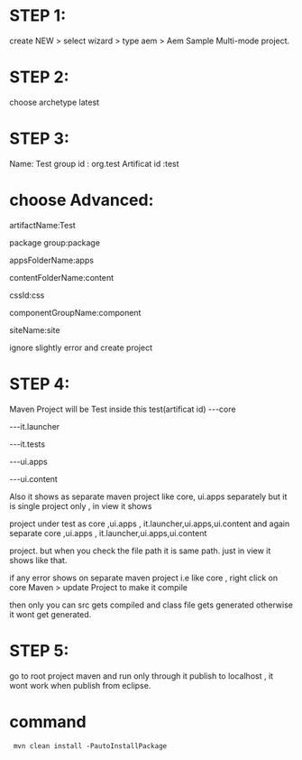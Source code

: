 
STEP 1:
=======
create NEW > select wizard > type aem > Aem Sample Multi-mode project.

STEP 2:
=======
choose archetype latest

STEP 3:
=======
Name: Test
group id : org.test
Artificat id :test 


choose Advanced:
================

  artifactName:Test
  
  package group:package
  
  appsFolderName:apps
  
  contentFolderName:content
  
  cssId:css
  
  componentGroupName:component
  
  siteName:site
  
  ignore slightly error and  create project
  
STEP 4:
======

Maven Project will be Test inside this
test(artificat id)
  ---core

  ---it.launcher

  ---it.tests

  ---ui.apps

  ---ui.content

Also it shows as separate maven project like core, ui.apps separately but it is single project only , in view it shows 

project under test as core ,ui.apps , it.launcher,ui.apps,ui.content and again separate core ,ui.apps , it.launcher,ui.apps,ui.content

project. but when you check the file path it is same path. just in view it shows like that.


if any error shows on separate maven project i.e like core , right click on core  Maven > update Project to make it compile

then only you can src gets compiled and class file gets generated otherwise it wont get generated.

STEP 5:
=======
go to root project maven and run only through it publish to localhost , it wont work when publish from eclipse.

command
=======
   
     mvn clean install -PautoInstallPackage


